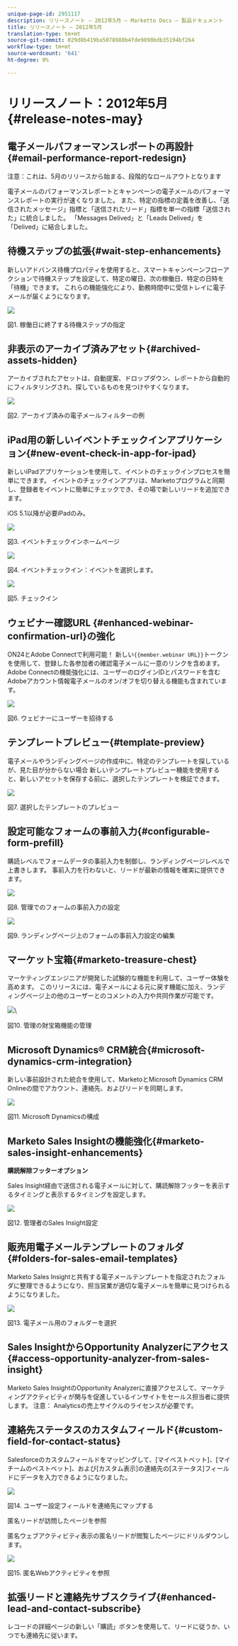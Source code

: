 ```yaml
---
unique-page-id: 2951117
description: リリースノート — 2012年5月 — Marketto Docs — 製品ドキュメント
title: リリースノート — 2012年5月
translation-type: tm+mt
source-git-commit: 029d8b419ba5078980b4fde9890bdb35194bf264
workflow-type: tm+mt
source-wordcount: '641'
ht-degree: 0%

---
```



# リリースノート：2012年5月{#release-notes-may}

## 電子メールパフォーマンスレポートの再設計{#email-performance-report-redesign}

注意：これは、5月のリリースから始まる、段階的なロールアウトとなります

電子メールのパフォーマンスレポートとキャンペーンの電子メールのパフォーマンスレポートの実行が速くなりました。 また、特定の指標の定義を改善し、「送信されたメッセージ」指標と「送信されたリード」指標を単一の指標「送信された」に統合しました。 「Messages Delived」と「Leads Delived」を「Delived」に結合しました。

## 待機ステップの拡張{#wait-step-enhancements}

新しいアドバンス待機プロパティを使用すると、スマートキャンペーンフローアクションで待機ステップを設定して、特定の曜日、次の稼働日、特定の日時を「待機」できます。 これらの機能強化により、勤務時間中に受信トレイに電子メールが届くようになります。

![](assets/image2014-9-23-10-3a14-3a13.png)

図1. 稼働日に終了する待機ステップの指定

## 非表示のアーカイブ済みアセット{#archived-assets-hidden}

アーカイブされたアセットは、自動提案、ドロップダウン、レポートから自動的にフィルタリングされ、探しているものを見つけやすくなります。

![](assets/image2014-9-23-10-3a14-3a28.png)

図2. アーカイブ済みの電子メールフィルターの例

## iPad用の新しいイベントチェックインアプリケーション{#new-event-check-in-app-for-ipad}

新しいiPadアプリケーションを使用して、イベントのチェックインプロセスを簡単にできます。 イベントのチェックインアプリは、Marketoプログラムと同期し、登録者をイベントに簡単にチェックでき、その場で新しいリードを追加できます。

iOS 5.1以降が必要iPadのみ。

![](assets/image2014-9-23-10-3a14-3a46.png)

図3. イベントチェックインホームページ

![](assets/image2014-9-23-10-3a15-3a6.png)

図4. イベントチェックイン：イベントを選択します。

![](assets/image2014-9-23-10-3a15-3a27.png)

図5. チェックイン

## ウェビナー確認URL {#enhanced-webinar-confirmation-url}の強化

ON24とAdobe Connectで利用可能！ 新しい`{{member.webinar URL}}`トークンを使用して、登録した各参加者の確認電子メールに一意のリンクを含めます。 Adobe Connectの機能強化には、ユーザーのログインIDとパスワードを含むAdobeアカウント情報電子メールのオン/オフを切り替える機能も含まれています。

![](assets/image2014-9-23-10-3a15-3a44.png)

図6. ウェビナーにユーザーを招待する

## テンプレートプレビュー{#template-preview}

電子メールやランディングページの作成中に、特定のテンプレートを探しているが、見た目が分からない場合 新しいテンプレートプレビュー機能を使用すると、新しいアセットを保存する前に、選択したテンプレートを検証できます。

![](assets/image2014-9-23-10-3a16-3a4.png)

図7. 選択したテンプレートのプレビュー

## 設定可能なフォームの事前入力{#configurable-form-prefill}

購読レベルでフォームデータの事前入力を制御し、ランディングページレベルで上書きします。 事前入力を行わないと、リードが最新の情報を確実に提供できます。

![](assets/image2014-9-23-10-3a16-3a22.png)

図8. 管理でのフォームの事前入力の設定

![](assets/image2014-9-23-10-3a16-3a34.png)

図9. ランディングページ上のフォームの事前入力設定の編集

## マーケット宝箱{#marketo-treasure-chest}

マーケティングエンジニアが開発した試験的な機能を利用して、ユーザー体験を高めます。 このリリースには、電子メールによる元に戻す機能に加え、ランディングページ上の他のユーザーとのコメントの入力や共同作業が可能です。

![](assets/image2014-9-23-10-3a16-3a51.png)\

図10. 管理の財宝箱機能の管理

## Microsoft Dynamics® CRM統合{#microsoft-dynamics-crm-integration}

新しい事前設計された統合を使用して、MarketoとMicrosoft Dynamics CRM Onlineの間でアカウント、連絡先、およびリードを同期します。

![](assets/image2014-9-23-10-3a17-3a6.png)

図11. Microsoft Dynamicsの構成

## Marketo Sales Insightの機能強化{#marketo-sales-insight-enhancements}

**購読解除フッターオプション**

Sales Insight経由で送信される電子メールに対して、購読解除フッターを表示するタイミングと表示するタイミングを設定します。

![](assets/image2014-9-23-10-3a17-3a20.png)

図12. 管理者のSales Insight設定

## 販売用電子メールテンプレートのフォルダ{#folders-for-sales-email-templates}

Marketo Sales Insightと共有する電子メールテンプレートを指定されたフォルダに整理できるようになり、担当営業が適切な電子メールを簡単に見つけられるようになりました。

![](assets/image2014-9-23-10-3a17-3a35.png)

図13. 電子メール用のフォルダーを選択

## Sales InsightからOpportunity Analyzerにアクセス{#access-opportunity-analyzer-from-sales-insight}

Marketo Sales InsightのOpportunity Analyzerに直接アクセスして、マーケティングアクティビティが関与を促進しているインサイトをセールス担当者に提供します。 注意： Analyticsの売上サイクルのライセンスが必要です。

## 連絡先ステータスのカスタムフィールド{#custom-field-for-contact-status}

Salesforceのカスタムフィールドをマッピングして、[マイベストベット]、[マイチームのベストベット]、および[カスタム表示]の連絡先の[ステータス]フィールドにデータを入力できるようになりました。

![](assets/image2014-9-23-10-3a17-3a47.png)

図14. ユーザー設定フィールドを連絡先にマップする

匿名リードが訪問したページを参照

匿名ウェブアクティビティ表示の匿名リードが閲覧したページにドリルダウンします。

![](assets/image2014-9-23-10-3a17-3a59.png)

図15. 匿名Webアクティビティを参照

## 拡張リードと連絡先サブスクライブ{#enhanced-lead-and-contact-subscribe}

レコードの詳細ページの新しい「購読」ボタンを使用して、リードに従うか、いつでも連絡先に従います。
